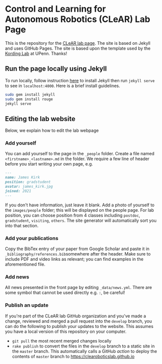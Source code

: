 # Control and Learning for Autonomous Robotics (CLeAR) Lab Page

This is the repository for the [CLeAR lab page](https://clearoboticslab.github.io/). The site is based on Jekyll and uses GitHub Pages. The site is based upon the template used by the [Kording Lab](http://kordinglab.com/) at UPenn. Thanks!

## Run the page locally using Jekyll

To run locally, follow instruction [here](https://jekyllrb.com/) to install Jekyll then run `jekyll serve` to see in `localhost:4000`. Here is a brief install guidelines.

```bash
sudo gem install jekyll
sudo gem install rouge
jekyll serve
```

## Editing the lab website

Below, we explain how to edit the lab webpage

<!-- ### Add posts -->

<!-- It's very easy to add posts. All the posts are located in `_posts` folder. It arrangement is based on -->
<!-- date. Each post can be written in markdown format. You just have to state headers before writing: `title`, `description` and `categories`. `description` will be shown when you share on social media like Facebook or twitter. See the following headers: -->

<!-- ``` markdown -->
<!-- --- -->
<!-- title: <your title here> -->
<!-- description: <concise description here> -->
<!-- categories: blog -->
<!-- --- -->
<!-- ``` -->

<!-- We have 4 categories: `scientists`, `students`, `discussion`, `blog` you can choose and this will be rendered to different location. -->

<!-- ### How to add posts -->

<!-- - **Directly edit on Github**, you can simply go to `_posts` and click `New file` then put some markdown file e.g. `2016-02-03-post-name.md` and start writing blog post. Github also allows you to preview it so it's nice for people who don't want to clone the repo. -->

<!-- - **Clone the repository**, kind of the same as directly add post on Github. You just have to clone the repository. Then add new post file, commit and push to the repo. Please make all changes via Pull Request. -->

<!-- The changes will take approximately half a minute to render. -->

### Add yourself

You can add yourself to the page in the `_people` folder. Create a file named `<firstname>_<lastname>.md` in the folder. We require a few line of header before you start writing your own page, e.g.

``` markdown
---
name: James Kirk
position: gradstudent
avatar: james_kirk.jpg
joined: 2021
---
```

If you don't have information, just leave it blank. Add a photo of yourself to the `images/people` folder; this will be displayed on the people page.
For lab position, you can choose position from 4 classes including `postdoc`, `gradstudent`, `visiting`, `others`. The site generator will automatically sort you into that section.

### Add your publications

Copy the BibTex entry of your paper from Google Scholar and paste it in `_bibliography/references.bib`somewhere after the header. Make sure to include PDF and video links as relevant; you can find examples in the aforementioned file.

### Add news

All news presented in the front page by editing `_data/news.yml`. There are some symbol that cannot be used directly e.g. `:`, be careful!

### Publish an update

If you're part of the CLeAR lab GitHub organization and you've made a change, reviewed and merged a pull request into the `develop` branch, you can do the following to publish your updates to the website. This assumes you have a local version of this repository on your computer.

- `git pull` the most recent merged changes locally
- `rake publish` to convert the files in the `develop` branch to a static site in the `master` branch. This automatically calls a GitHub _action_ to deploy the contents of `master` branch to https://clearoboticslab.github.io
